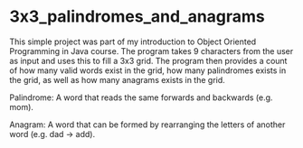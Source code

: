 # 3x3_palindromes_and_anagrams

This simple project was part of my introduction to Object Oriented Programming in Java course. The program takes 9 characters from the user as input and uses this to fill a 3x3 grid. The program then provides a count of how many valid words exist in the grid, how many palindromes exists in the grid, as well as how many anagrams exists in the grid.

Palindrome: A word that reads the same forwards and backwards (e.g. mom).

Anagram: A word that can be formed by rearranging the letters of another word (e.g. dad -> add). 
